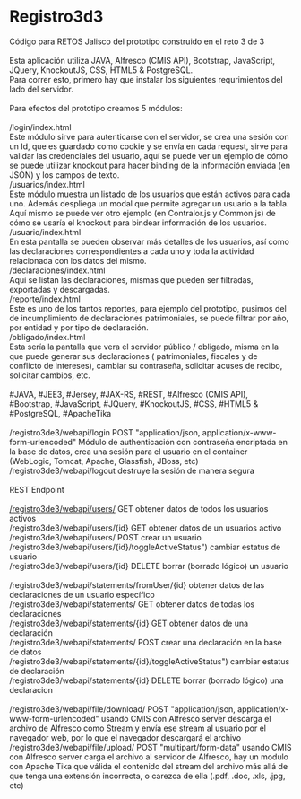 # Registro3d3<br/>
Código para RETOS Jalisco del prototipo construido en el reto 3 de 3<br/>
<br/>
Esta aplicación utiliza JAVA, Alfresco (CMIS API), Bootstrap, JavaScript, JQuery, KnockoutJS, CSS, HTML5 & PostgreSQL.<br/>
Para correr esto, primero hay que instalar los siguientes requrimientos del lado del servidor.<br/>
<br/>
Para efectos del prototipo creamos 5 módulos:<br/>
<br/>
/login/index.html<br/>
Este módulo sirve para autenticarse con el servidor, se crea una sesión con un Id, que es guardado como cookie y se envía en cada request, sirve para validar las credenciales del usuario, aquí se puede ver un ejemplo de cómo se puede utilizar knockout para hacer binding de la información enviada (en JSON) y los campos de texto.<br/>
/usuarios/index.html<br/>
Este módulo muestra un listado de los usuarios que están activos para cada uno. Además despliega un modal que permite agregar un usuario a la tabla. Aquí mismo se puede ver otro ejemplo (en Contralor.js y Common.js) de cómo se usaría el knockout para bindear información de los usuarios.<br/>
/usuario/index.html<br/>
En esta pantalla se pueden observar más detalles de los usuarios, así como las declaraciones correspondientes a cada uno y toda la actividad relacionada con los datos del mismo.<br/>
/declaraciones/index.html<br/>
Aquí se listan las declaraciones, mismas que pueden ser filtradas, exportadas y descargadas.<br/>
/reporte/index.html<br/>
Este es uno de los tantos reportes, para ejemplo del prototipo, pusimos del de incumplimiento de declaraciones patrimoniales, se puede filtrar por año, por entidad y por tipo de declaración.<br/>
/obligado/index.html<br/>
Esta sería la pantalla que vera el servidor público / obligado, misma en la que puede generar sus declaraciones ( patrimoniales, fiscales y de conflicto de intereses), cambiar su contraseña, solicitar acuses de recibo, solicitar cambios, etc.<br/>
<br/>
#JAVA, #JEE3, #Jersey, #JAX-RS, #REST, #Alfresco (CMIS API), #Bootstrap, #JavaScript, #JQuery, #KnockoutJS, #CSS, #HTML5 & #PostgreSQL, #ApacheTika<br/>
<br/>
/registro3de3/webapi/login POST "application/json, application/x-www-form-urlencoded" Módulo de authenticación con contraseña encriptada en la base de datos, crea una sesión para el usuario en el container (WebLogic, Tomcat, Apache, Glassfish, JBoss, etc) <br/>
/registro3de3/webapi/logout destruye la sesión de manera segura<br/>
<br/>
REST Endpoint<br/>
<br/>
<a href="#">/registro3de3/webapi/users/</a> GET obtener datos de todos los usuarios activos <br/>
/registro3de3/webapi/users/{id} GET obtener datos de un usuarios activo<br/>
/registro3de3/webapi/users/ POST crear un usuario<br/>
/registro3de3/webapi/users/{id}/toggleActiveStatus") cambiar estatus de usuario<br/>
/registro3de3/webapi/users/{id} DELETE borrar (borrado lógico) un usuario<br/>
<br/>
/registro3de3/webapi/statements/fromUser/{id} obtener datos de las declaraciones de un usuario específico<br/>
/registro3de3/webapi/statements/ GET obtener datos de todas los declaraciones<br/>
/registro3de3/webapi/statements/{id} GET obtener datos de una declaración<br/>
/registro3de3/webapi/statements/ POST crear una declaración en la base de datos<br/>
/registro3de3/webapi/statements/{id}/toggleActiveStatus") cambiar estatus de declaración<br/>
/registro3de3/webapi/statements/{id} DELETE borrar (borrado lógico) una declaracion<br/>
<br/>
/registro3de3/webapi/file/download/ POST "application/json, application/x-www-form-urlencoded" usando CMIS con Alfresco server descarga el archivo de Alfresco como Stream y envía ese stream al usuario por el navegador web, por lo que el navegador descargará el archivo<br/>
/registro3de3/webapi/file/upload/ POST "multipart/form-data" usando CMIS con Alfresco server carga el archivo al servidor de Alfresco, hay un modulo con Apache Tika que válida el contenido del stream del archivo más allá de que tenga una extensión incorrecta, o carezca de ella (.pdf, .doc, .xls, .jpg, etc)<br/>
